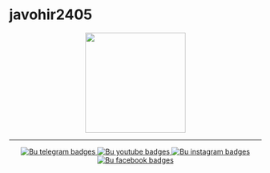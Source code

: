 # javohir2405
<div id="header" align="center">
  <img src="https://i.giphy.com/media/v1.Y2lkPTc5MGI3NjExNnB6emE2OG9kdGpycDZmdnhzMDZpb3Y4ZmQ2b2ZtbDQ4MmkyczRrdSZlcD12MV9pbnRlcm5hbF9naWZfYnlfaWQmY3Q9Zw/VbnUQpnihPSIgIXuZv/giphy.gif" width="200" />
</div>
<hr>
<div id="badges" align="center">
  <a href="https://t.me/javohir24_05_2005">
    <img src="https://img.shields.io/badge/telegram-blue?logo=telegram&logoColor=white" alt="Bu telegram badges">
  </a>
  <a href="https://youtube.com/@javohiryoldashev2405">
    <img src="https://img.shields.io/badge/youtube-white?logo=youtube&logoColor=red" alt="Bu youtube badges">
  </a>
  <a href="https://instagram.com/javohir.0524">
    <img src="https://img.shields.io/badge/instagram-red?logo=instagram&logoColor=white" alt="Bu instagram badges">
  </a>
  <a href="https://facebook.com/Javohir Yuldashev">
    <img src="https://img.shields.io/badge/facebook-white?logo=facebook&logoColor=blue" alt="Bu facebook badges">
  </a>
  <br>
  <img src="https://komarev.com/ghpvc/?username=freedom-1&label=PROFILNI+KO'RISHLAR+SONI" alt=""/>
</div>


